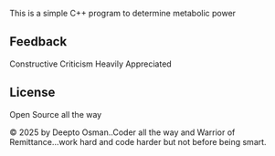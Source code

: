 This is a simple C++ program to determine metabolic power



## Feedback
Constructive Criticism Heavily Appreciated

## License
Open Source all the way

&copy; 2025 by Deepto Osman..Coder all the way and Warrior of Remittance...work hard and code harder but not before being smart.
